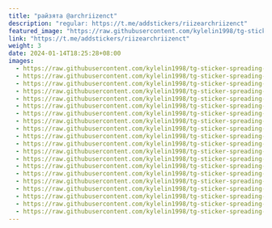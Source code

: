 ```yaml
---
title: "райзята @archriizenct"
description: "regular: https://t.me/addstickers/riizearchriizenct"
featured_image: "https://raw.githubusercontent.com/kylelin1998/tg-sticker-spreading-worldwide-images/main/img/91ce2b1d-9be3-4f7f-8733-73576c016c37.jpg"
link: "https://t.me/addstickers/riizearchriizenct"
weight: 3
date: 2024-01-14T18:25:28+08:00
images:
  - https://raw.githubusercontent.com/kylelin1998/tg-sticker-spreading-worldwide-images/main/img/91ce2b1d-9be3-4f7f-8733-73576c016c37.jpg
  - https://raw.githubusercontent.com/kylelin1998/tg-sticker-spreading-worldwide-images/main/img/744366de-43d8-440e-be84-ad167d8b194a.jpg
  - https://raw.githubusercontent.com/kylelin1998/tg-sticker-spreading-worldwide-images/main/img/5b605bc1-cd2e-4987-875d-be8c55631b7f.jpg
  - https://raw.githubusercontent.com/kylelin1998/tg-sticker-spreading-worldwide-images/main/img/d9ca7132-95d0-4b17-b22d-e543c056aa54.jpg
  - https://raw.githubusercontent.com/kylelin1998/tg-sticker-spreading-worldwide-images/main/img/cf7f0a27-ff67-4913-ad9c-018a17eee6ea.jpg
  - https://raw.githubusercontent.com/kylelin1998/tg-sticker-spreading-worldwide-images/main/img/54aea359-6a49-4871-860d-c0f51cc39fc0.jpg
  - https://raw.githubusercontent.com/kylelin1998/tg-sticker-spreading-worldwide-images/main/img/5aaf28d6-b5ba-4ad2-a891-eae9e0c0d0e8.jpg
  - https://raw.githubusercontent.com/kylelin1998/tg-sticker-spreading-worldwide-images/main/img/79df7467-a68f-4fd4-afa0-4ee1a1a2fcb2.jpg
  - https://raw.githubusercontent.com/kylelin1998/tg-sticker-spreading-worldwide-images/main/img/f1303d57-72f7-4b3c-b5b2-a29ac615a2c4.jpg
  - https://raw.githubusercontent.com/kylelin1998/tg-sticker-spreading-worldwide-images/main/img/d9d2e309-a5f3-41f3-b720-b7c6aefa87f2.jpg
  - https://raw.githubusercontent.com/kylelin1998/tg-sticker-spreading-worldwide-images/main/img/e8f79047-288f-42ea-a59c-6a713bbe823c.jpg
  - https://raw.githubusercontent.com/kylelin1998/tg-sticker-spreading-worldwide-images/main/img/6fa61a64-f592-4166-9530-611189cbf1d5.jpg
  - https://raw.githubusercontent.com/kylelin1998/tg-sticker-spreading-worldwide-images/main/img/3f071af3-9d87-423d-badc-bdaf6e23fedc.jpg
  - https://raw.githubusercontent.com/kylelin1998/tg-sticker-spreading-worldwide-images/main/img/d661cf33-4e23-48b6-b5fb-0771429291e3.jpg
  - https://raw.githubusercontent.com/kylelin1998/tg-sticker-spreading-worldwide-images/main/img/ba641d3c-31a6-4f14-b9bd-de502cf1f1db.jpg
  - https://raw.githubusercontent.com/kylelin1998/tg-sticker-spreading-worldwide-images/main/img/53178d8c-ea62-4898-8519-4e59bd5f1641.jpg
  - https://raw.githubusercontent.com/kylelin1998/tg-sticker-spreading-worldwide-images/main/img/3c5daf71-808e-47f7-b3cd-b93224a53841.jpg
  - https://raw.githubusercontent.com/kylelin1998/tg-sticker-spreading-worldwide-images/main/img/38578f6e-8377-45a6-8344-fbe06c9b733b.jpg
  - https://raw.githubusercontent.com/kylelin1998/tg-sticker-spreading-worldwide-images/main/img/5175fc20-d076-483d-9a8d-175278474112.jpg
  - https://raw.githubusercontent.com/kylelin1998/tg-sticker-spreading-worldwide-images/main/img/23e152ca-b396-4e79-aa21-1e477c13bcaf.jpg
---
```

